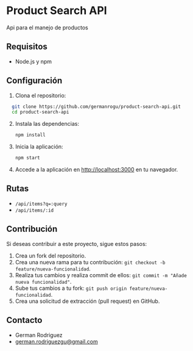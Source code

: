 # Product Search API

Api para el manejo de productos

## Requisitos

- Node.js y npm

## Configuración

1. Clona el repositorio:

```bash
  git clone https://github.com/germanrogu/product-search-api.git
  cd product-search-api
```

2. Instala las dependencias:

   ```bash
   npm install
   ```

3. Inicia la aplicación:

   ```bash
   npm start
   ```

4. Accede a la aplicación en [http://localhost:3000](http://localhost:3000) en tu navegador.

## Rutas

- `/api/items?q=:query`
- `/api/items/:id`

## Contribución

Si deseas contribuir a este proyecto, sigue estos pasos:

1. Crea un fork del repositorio.
2. Crea una nueva rama para tu contribución: `git checkout -b feature/nueva-funcionalidad`.
3. Realiza tus cambios y realiza commit de ellos: `git commit -m "Añade nueva funcionalidad"`.
4. Sube tus cambios a tu fork: `git push origin feature/nueva-funcionalidad`.
5. Crea una solicitud de extracción (pull request) en GitHub.

## Contacto

- German Rodriguez
- german.rodriguezgu@gmail.com
